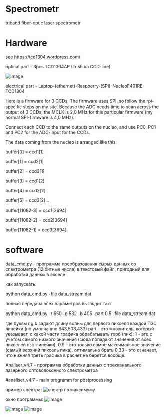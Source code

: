 # Spectrometr
triband fiber-optic laser spectrometr

# Hardware
see https://tcd1304.wordpress.com/

optical part - 3pcs TCD1304AP (Toshiba CCD-line)

![image](https://user-images.githubusercontent.com/109242312/178824541-b28361f7-9994-4c43-a802-ce1d4a4a84b5.png)

electrical part - Laptop-(ethernet)-Raspberry-(SPI)-NucleoF401RE-TCD1304

Here is a firmware for 3 CCDs. The firmware uses SPI, so follow the
rpi-specific steps on my site. Because the ADC needs time to scan
across the output of 3 CCDs, the MCLK is 2,0 MHz for this particular
firmware (my normal SPI-firmware is 4,0 MHz).

Connect each CCD to the same outputs on the nucleo, and use PC0, PC1
and PC2 for the ADC-input for the CCDs.

The data coming from the nucleo is arranged like this:

buffer[0] = ccd1[1]

buffer[1] = ccd2[1]

buffer[2] = ccd3[1]

buffer[3] = ccd1[2]

buffer[4] = ccd2[2]

buffer[5] = ccd3[2]
..

buffer[11082-3] = ccd1[3694]

buffer[11082-2] = ccd2[3694]

buffer[11082-1] = ccd3[3694]

# software

data_cmd.py - программа преобразования сырых данных со спектрометра (12 битные числа) в текстовый файл, пригодный для обработки данных в экселе

как запускать:

python data_cmd.py -file data_stream.dat

полная передача всех параметров выглядит так:

python data_cmd.py -r 650 -g 532 -b 405 -part 0.5 -file data_stream.dat
 
где буквы r,g,b задают длину волны для первого пикселя каждой ПЗС линейки.(по умолчанию 643,503,433)
part - это множитель, который указывает, с какой части графика обрабатывать горб (пик): 1 - это с учетом самого низкого значения (сюда попадают значения от всех пикселей пзс-линейки), 0.9 - это только  самое максимальное значение (самый верхний пиксель пика). оптимально брать 0.33 - это означает, что нижняя треть графика в расчет не берется вообще.

Analiser_v4.7 - программа обработки данных с трехканального лазерного оптоволоконного спектрометра

#analiser_v4.7 - main programm for postprocessing

пример спектра:
![спектр по максимуму](https://user-images.githubusercontent.com/109242312/178810478-5c541e99-16a5-42e7-9e0b-afd787b602d7.png)

окно программы:
![image](https://user-images.githubusercontent.com/109242312/178818678-647d94bf-e224-43bd-a509-80d82714900f.png)

![image](https://user-images.githubusercontent.com/109242312/178818780-9b2a03c8-6376-4c6b-b578-5fd83235aaf4.png)
![image](https://user-images.githubusercontent.com/109242312/178818856-614c5b17-88ec-4850-89f8-a4da76f7a4d3.png)
